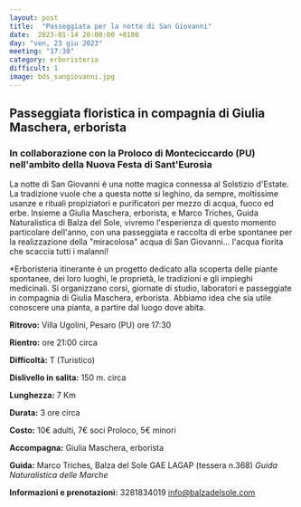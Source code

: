 ```yaml
---
layout: post
title:  "Passeggiata per la notte di San Giovanni"
date:  2023-01-14 20:00:00 +0100
day: "ven, 23 giu 2023"
meeting: "17:30"
category: erboristeria 
difficult: 1
image: bds_sangiovanni.jpg
---
```


## Passeggiata floristica in compagnia di Giulia Maschera, erborista
### In collaborazione con la Proloco di Monteciccardo (PU) nell'ambito della Nuova Festa di Sant'Eurosia

La notte di San Giovanni è una notte magica connessa al Solstizio d'Estate. La tradizione vuole che a questa notte si leghino, da sempre, moltissime usanze e rituali propiziatori e purificatori per mezzo di acqua, fuoco ed erbe. 
Insieme a Giulia Maschera, erborista, e Marco Triches, Guida Naturalistica di Balza del Sole, vivremo l'esperienza di questo momento particolare dell'anno, con una passeggiata e raccolta di erbe spontanee per la realizzazione della "miracolosa" acqua di San Giovanni... l'acqua fiorita che scaccia tutti i malanni!

*Erboristeria itinerante è un progetto dedicato alla scoperta delle piante spontanee, dei loro luoghi, le proprietà, le tradizioni e gli impieghi medicinali. Si organizzano corsi, giornate di studio, laboratori e passeggiate in compagnia di Giulia Maschera, erborista. Abbiamo idea che sia utile conoscere una pianta, a partire dal luogo dove abita.

**Ritrovo:** Villa Ugolini, Pesaro (PU) ore 17:30

**Rientro:** ore 21:00 circa 

**Difficoltà:** T (Turistico)

**Dislivello in salita:**  150 m. circa

**Lunghezza:** 7 Km

**Durata:** 3 ore circa

**Costo:** 10€ adulti, 7€ soci Proloco, 5€ minori

**Accompagna:** Giulia Maschera, erborista 

**Guida:** Marco Triches, Balza del Sole GAE LAGAP (tessera n.368)
*Guida Naturalistica delle Marche*

**Informazioni e prenotazioni:** 3281834019 info@balzadelsole.com
